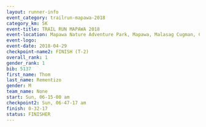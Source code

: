 ```yaml
---
layout: runner-info 
event_category: trailrun-mapawa-2018 
category_km: 5K 
event-title: TRAIL RUN MAPAWA 2018 
event-location: Mapawa Nature Adventure Park, Mapawa, Malasag Cugman, Cagayan de Oro Philippines 
event-logo: 
event-date: 2018-04-29 
checkpoint-name2: FINISH (T-2) 
overall_rank: 1
gender_rank: 1
bib: 5137
first_name: Thom
last_name: Rementizo
gender: M
team_name: None
start: Sun, 06-15-00 am
checkpoint2: Sun, 06-47-17 am
finish: 0-32-17
status: FINISHER
---
```

